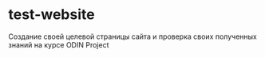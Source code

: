 # test-website
Создание своей целевой страницы сайта и проверка своих полученных знаний на курсе ODIN Project